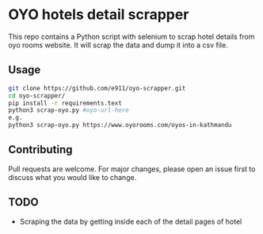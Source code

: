 # OYO hotels detail scrapper

This repo contains a Python script with selenium to scrap hotel details from oyo rooms website. It will scrap the data and dump it into a csv file.

## Usage

```bash
git clone https://github.com/e911/oyo-scrapper.git
cd oyo-scrapper/
pip install -r requirements.text
python3 scrap-oyo.py #oyo-url-here
e.g.
python3 scrap-oyo.py https://www.oyorooms.com/oyos-in-kathmandu
```

## Contributing
Pull requests are welcome. For major changes, please open an issue first to discuss what you would like to change.

## TODO
- Scraping the data by getting inside each of the detail pages of hotel
